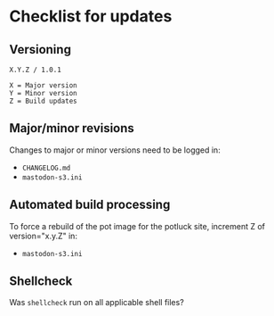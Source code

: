 # Checklist for updates

## Versioning
```
X.Y.Z / 1.0.1

X = Major version
Y = Minor version
Z = Build updates
```

## Major/minor revisions
Changes to major or minor versions need to be logged in:
* `CHANGELOG.md`
* `mastodon-s3.ini`

## Automated build processing
To force a rebuild of the pot image for the potluck site, increment Z of version="x.y.Z" in:
* `mastodon-s3.ini`

## Shellcheck
Was `shellcheck` run on all applicable shell files?
